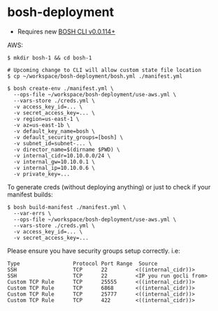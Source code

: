 # bosh-deployment

- Requires new [BOSH CLI v0.0.114+](https://github.com/cloudfoundry/bosh-cli)

AWS:

```
$ mkdir bosh-1 && cd bosh-1

# Upcoming change to CLI will allow custom state file location
$ cp ~/workspace/bosh-deployment/bosh.yml ./manifest.yml

$ bosh create-env ./manifest.yml \
  --ops-file ~/workspace/bosh-deployment/use-aws.yml \
  --vars-store ./creds.yml \
  -v access_key_id=... \
  -v secret_access_key=... \
  -v region=us-east-1 \
  -v az=us-east-1b \
  -v default_key_name=bosh \
  -v default_security_groups=[bosh] \
  -v subnet_id=subnet-... \
  -v director_name=$(dirname $PWD) \
  -v internal_cidr=10.10.0.0/24 \
  -v internal_gw=10.10.0.1 \
  -v internal_ip=10.10.0.6 \
  -v private_key=...
```

To generate creds (without deploying anything) or just to check if your manifest builds:

```
$ bosh build-manifest ./manifest.yml \
  --var-errs \
  --ops-file ~/workspace/bosh-deployment/use-aws.yml \
  --vars-store ./creds.yml \
  -v access_key_id=... \
  -v secret_access_key=...
```

Please ensure you have security groups setup correctly. i.e:

```
Type                 Protocol Port Range  Source
SSH                  TCP      22         <((internal_cidr))>
SSH                  TCP      22         <IP you run gocli from>
Custom TCP Rule      TCP      25555      <((internal_cidr))>
Custom TCP Rule      TCP      6868       <((internal_cidr))>
Custom TCP Rule      TCP      25777      <((internal_cidr))>
Custom TCP Rule      TCP      422        <((internal_cidr))>
```

